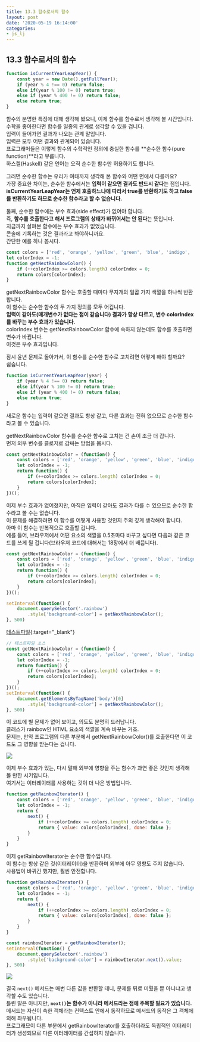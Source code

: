 ```yaml
---
title: 13.3 함수로서의 함수
layout: post
date: '2020-05-19 16:14:00'
categories:
- js_lj
---
```


## 13.3 함수로서의 함수

```javascript
function isCurrentYearLeapYear() {
    const year = new Date().getFullYear();
    if (year % 4 !== 0) return false;
    else if(year % 100 != 0) return true;
    else if (year % 400 != 0) return false;
    else return true;
}
```

함수의 분명한 특징에 대해 생각해 봤으니, 이제 함수를 함수로서 생각해 볼 시간입니다.  
수학을 좋아한다면 함수를 일종의 관계로 생각할 수 있을 겁니다.  
입력이 들어가면 결과가 나오는 관계 말입니다.  
입력은 모두 어떤 결과와 관계되어 있습니다.  
프로그래머들은 이렇게 함수의 수학적인 정의에 충실한 함수를 **순수한 함수(pure function)**라고 부릅니다.  
하스켈(Haskell) 같은 언어는 오직 순수한 함수만 허용하기도 합니다.

그러면 순수한 함수는 우리가 여태까지 생각해 본 함수와 어떤 면에서 다를까요?  
가장 중요한 차이는, 순수한 함수에서는 **입력이 같으면 결과도 반드시 같다**는 점입니다.  
**isCurrentYearLeapYear는 언제 호출하느냐에 따라서 true를 반환하기도 하고 false를 반환하기도 하므로 순수한 함수라고 할 수 없습니다.**

둘째, 순수한 함수에는 부수 효과(side effect)가 없어야 합니다.  
즉, **함수를 호출한다고 해서 프로그램의 상태가 바뀌어서는 안 된다**는 뜻입니다.  
지금까지 살펴본 함수에는 부수 효과가 없었습니다.  
콘솔에 기록하는 것은 결과라고 봐야하니까요.  
간단한 예를 하나 봅시다.

```javascript
const colors = ['red', 'orange', 'yellow', 'green', 'blue', 'indigo', 'violet'];
let colorIndex = -1;
function getNextRainbowColor() {
    if (++colorIndex >= colors.length) colorIndex = 0;
    return colors[colorIndex];
}
```

getNextRainbowColor 함수는 호출할 때마다 무지개의 일곱 가지 색깔을 하나씩 반환합니다.  
이 함수는 순수한 함수의 두 가지 정의를 모두 어깁니다.  
**입력이 같아도(매개변수가 없다는 점이 같습니다) 결과가 항상 다르고, 변수 colorIndex를 바꾸는 부수 효과가 있습니다.**  
colorIndex 변수는 getNextRainbowColor 함수에 속하지 않는데도 함수를 호출하면 변수가 바뀝니다.  
이것은 부수 효과입니다.

잠시 윤년 문제로 돌아가서, 이 함수를 순수한 함수로 고치려면 어떻게 해야 할까요?  
쉽습니다.

```javascript
function isCurrentYearLeapYear(year) {
    if (year % 4 !== 0) return false;
    else if(year % 100 != 0) return true;
    else if (year % 400 != 0) return false;
    else return true;
}
```

새로운 함수는 입력이 같으면 결과도 항상 같고, 다른 효과는 전혀 없으므로 순수한 함수라고 볼 수 있습니다.

getNextRainbowColor 함수를 순수한 함수로 고치는 건 손이 조금 더 갑니다.  
먼저 외부 변수를 클로저로 감싸는 방법을 봅시다.

```javascript
const getNextRainbowColor = (function() {
    const colors = ['red', 'orange', 'yellow', 'green', 'blue', 'indigo', 'violet'];
    let colorIndex = -1;
    return function() {
        if (++colorIndex >= colors.length) colorIndex = 0;
        return colors[colorIndex];
    }
})();
```

이제 부수 효과가 없어졌지만, 아직은 입력이 같아도 결과가 다를 수 있으므로 순수한 함수라고 볼 수는 없습니다.  
이 문제를 해결하려면 이 함수를 어떻게 사용할 것인지 주의 깊게 생각해야 합니다.  
아마 이 함수는 반복적으로 호출할 겁니다.  
예를 들어, 브라우저에서 어떤 요소의 색깔을 0.5초마다 바꾸고 싶다면 다음과 같은 코드를 쓰게 될 겁니다(브라우저 코드에 대해서는 18장에서 더 배웁니다).

```javascript
const getNextRainbowColor = (function() {
    const colors = ['red', 'orange', 'yellow', 'green', 'blue', 'indigo', 'violet'];
    let colorIndex = -1;
    return function() {
        if (++colorIndex >= colors.length) colorIndex = 0;
        return colors[colorIndex];
    }
})();

setInterval(function() {
    document.querySelector('.rainbow')
        .style['background-color'] = getNextRainbowColor();
}, 500)
```

[테스트파일](/static/img/learningjs/backgroundColor/index.html){:target="_blank"}

```javascript
// 테스트파일 소스
const getNextRainbowColor = (function() {
    const colors = ['red', 'orange', 'yellow', 'green', 'blue', 'indigo', 'violet'];
    let colorIndex = -1;
    return function() {
        if (++colorIndex >= colors.length) colorIndex = 0;
        return colors[colorIndex];
    }
})();
setInterval(function() {
    document.getElementsByTagName('body')[0]
        .style['background-color'] = getNextRainbowColor();
}, 500)
```

이 코드에 별 문제가 없어 보이고, 의도도 분명히 드러납니다.  
클래스가 rainbow인 HTML 요소의 색깔을 계속 바꾸는 거죠.  
문제는, 만약 프로그램의 다른 부분에서 getNextRainbowColor()를 호출한다면 이 코드도 그 영향을 받는다는 겁니다.  

![](/static/img/learningjs/image103.jpg)

이제 부수 효과가 있는, 다시 말해 외부에 영향을 주는 함수가 과연 좋은 것인지 생각해 볼 만한 시기입니다.  
여기서는 이터레이터를 사용하는 것이 더 나은 방법입니다.

```javascript
function getRainbowIterator() {
    const colors = ['red', 'orange', 'yellow', 'green', 'blue', 'indigo', 'violet'];
    let colorIndex = -1;
    return {
        next() {
            if (++colorIndex >= colors.length) colorIndex = 0;
            return { value: colors[colorIndex], done: false };
        }   
    }
}
```

이제 getRainbowIterator는 순수한 함수입니다.  
이 함수는 항상 같은 것(이터레이터)을 반환하며 외부에 아무 영향도 주지 않습니다.  
사용법이 바뀌긴 했지만, 훨씬 안전합니다.

```javascript
function getRainbowIterator() {
    const colors = ['red', 'orange', 'yellow', 'green', 'blue', 'indigo', 'violet'];
    let colorIndex = -1;
    return {
        next() {
            if (++colorIndex >= colors.length) colorIndex = 0;
            return { value: colors[colorIndex], done: false };
        }   
    }
}

const rainbowIterator = getRainbowIterator();
setInterval(function() {
    document.querySelector('.rainbow')
        .style['background-color'] = rainbowIterator.next().value;
}, 500)
```

![](/static/img/learningjs/image104.jpg)

결국 `next()` 메서드는 매번 다른 값을 반환할 테니, 문제를 뒤로 미뤘을 뿐 아니냐고 생각할 수도 있습니다.  
틀린 말은 아니지만, **`next()`는 함수가 아니라 메서드라는 점에 주목할 필요가 있습니다.**  
메서드는 자신이 속한 객체라는 컨텍스트 안에서 동작하므로 메서드의 동작은 그 객체에 의해 좌우됩니다.  
프로그래므이 다른 부분에서 getRainbowIterator를 호출하더라도 독립적인 이터레이터가 생성되므로 다른 이터레이터를 간섭하지 않습니다.